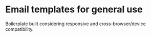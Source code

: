 # Email templates for general use

Boilerplate built considering responsive and cross-browser/device compatibility.


